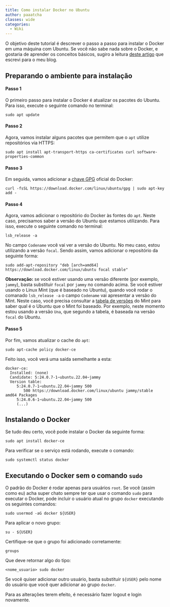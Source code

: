 ```yaml
---
title: Como instalar Docker no Ubuntu
author: paaatcha
classes: wide
categories:
  - Wiki
---
```


O objetivo deste tutorial é descrever o passo a passo para instalar o Docker em uma máquina com Ubuntu. Se você não sabe nada sobre o Docker, e gostaria de aprender os conceitos básicos, sugiro a leitura [deste artigo](https://computacaointeligente.com.br/outros/docker-basico-data-science/) que escrevi para o meu blog.


## Preparando o ambiente para instalação


#### Passo 1
O primeiro passo para instalar o Docker é atualizar os pacotes do Ubuntu. Para isso, execute o seguinte comando no terminal:

```
sudo apt update
```

#### Passo 2
Agora, vamos instalar alguns pacotes que permitem que o `apt` utilize repositórios via HTTPS:

```
sudo apt install apt-transport-https ca-certificates curl software-properties-common
```

#### Passo 3
Em seguida, vamos adicionar a [chave GPG](https://www.gnupg.org/) oficial do Docker:

```
curl -fsSL https://download.docker.com/linux/ubuntu/gpg | sudo apt-key add -
```

#### Passo 4
Agora, vamos adicionar o repositório do Docker às fontes do `apt`. Neste caso, precisamos saber a versão do Ubuntu que estamos utilizando. Para isso, execute o seguinte comando no terminal:
    
```
lsb_release -a
```

No campo `Codename` você vai ver a versão do Ubuntu. No meu caso, estou utilizando a versão `focal`. Sendo assim, vamos adicionar o repositório da seguinte forma:

```
sudo add-apt-repository "deb [arch=amd64] https://download.docker.com/linux/ubuntu focal stable"
```


**Observação:** se você estiver usando uma versão diferente (por exemplo, `jammy`), basta substituir `focal` por `jammy` no comando acima. Se você estiver usando o Linux Mint (que é baseado no Ubuntu), quando você rodar o comanado `lsb_release -a` o campo `Codename` vai apresentar a versão do Mint. Neste caso, você precisa consultar a [tabela de versões](https://linuxmint.com/download_all.php) do Mint para saber qual é o Ubuntu que o Mint foi baseado. Por exemplo, neste momento estou usando a versão `Una`, que segundo a tabela, é baseada na versão `focal` do Ubuntu.


#### Passo 5
Por fim, vamos atualizar o cache do `apt`:

```
sudo apt-cache policy docker-ce
```

Feito isso, você verá uma saída semelhante a esta:

```
docker-ce:
  Installed: (none)
  Candidate: 5:24.0.7-1~ubuntu.22.04~jammy
  Version table:
     5:24.0.7-1~ubuntu.22.04~jammy 500
        500 https://download.docker.com/linux/ubuntu jammy/stable amd64 Packages
     5:24.0.6-1~ubuntu.22.04~jammy 500
     (...)
```

## Instalando o Docker

Se tudo deu certo, você pode instalar o Docker da seguinte forma:

```
sudo apt install docker-ce
```

Para verificar se o serviço está rodando, execute o comando:
```
sudo systemctl status docker
```

## Executando o Docker sem o comando `sudo`

O padrão do Docker é rodar apenas para usuários `root`. Se você (assim como eu) acha super chato sempre ter que usar o comando `sudo` para executar o Docker, pode incluir o usuário atual no grupo `docker` executando os seguintes comandos:

```
sudo usermod -aG docker ${USER}
```

Para aplicar o novo grupo:

```
su - ${USER}
```

Certifique-se que o grupo foi adicionado corretamente:

```
groups
```

Que deve retornar algo do tipo:

```
<nome_usuario> sudo docker
```

Se você quiser adicionar outro usuário, basta substituir `${USER}` pelo nome do usuário que você quer adicionar ao grupo `docker`.

Para as alterações terem efeito, é necessário fazer logout e login novamente. 






